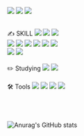 <!--
**kimmand0o0/kimmand0o0** is a ✨ _special_ ✨ repository because its `README.md` (this file) appears on your GitHub profile.

Here are some ideas to get you started:

- 🔭 I’m currently working on ...
- 🌱 I’m currently learning ...
- 👯 I’m looking to collaborate on ...
- 🤔 I’m looking for help with ...
- 💬 Ask me about ...
- 📫 How to reach me: ...
- 😄 Pronouns: ...
- ⚡ Fun fact: ...
-->
<a href="https://mand0o0.tistory.com/" target="_blank"><img src="https://img.shields.io/badge/blog-000000?style=flat&logo=bloglovin&logoColor=ffffff"/></a> 
<a href="https://www.instagram.com/maeran2" target="_blank"><img src="https://img.shields.io/badge/maeran2-E4405F?style=flat&logo=instagram&logoColor=ffffff"/></a> 
<img src="https://img.shields.io/badge/yuwang0130@gmail.com-000000?style=flat&logo=gmail&logoColor=#ffffff"/>
<br />

<br />
<sapn> ✍️ SKILL </sapn>
<img src="https://img.shields.io/badge/JavaScript-F7DF1E?style=flat&logo=javascript&logoColor=white"/>
<img src="https://img.shields.io/badge/NodeJs-339933?style=flat&logo=nodedotjs&logoColor=white"/>
<img src="https://img.shields.io/badge/React-61DAFB?style=flat&logo=react&logoColor=white"/>
<br />
<img src="https://img.shields.io/badge/AWS-232F3E?style=flat&logo=amazonaws&logoColor=white"/>
<img src="https://img.shields.io/badge/EC2-FF9900?style=flat&logo=amazonec2&logoColor=white"/>
<img src="https://img.shields.io/badge/ECS-FF9900?style=flat&logo=amazonecs&logoColor=white"/>
<img src="https://img.shields.io/badge/RDS-527FFF?style=flat&logo=amazonrds&logoColor=white"/>
<img src="https://img.shields.io/badge/S3-569A31?style=flat&logo=amazons3&logoColor=white"/>
<img src="https://img.shields.io/badge/Lambda-FF9900?style=flat&logo=awslambda&logoColor=white"/>
<br />
<img src="https://img.shields.io/badge/MongoDB-47A248?style=flat&logo=mongodb&logoColor=white"/>
<img src="https://img.shields.io/badge/MySQL-4479A1?style=flat&logo=mysql&logoColor=white"/>  
  
  <br />
  <br />
  <sapn> ✏️ Studying </sapn>
  <img src="https://img.shields.io/badge/TypeScipt-3178C6?style=flat&logo=typescript&logoColor=white"/>
  <img src="https://img.shields.io/badge/NestJs-E0234E?style=flat&logo=nestjs&logoColor=white"/>

  <br />
  <br />
  <sapn> 🛠 Tools </sapn>
  <img src="https://img.shields.io/badge/Discord-5865F2?style=flat&logo=Discord&logoColor=white"/>
  <img src="https://img.shields.io/badge/Notion-000000?style=flat&logo=Notion&logoColor=white"/>
  <img src="https://img.shields.io/badge/Figma-F24E1E?style=flat&logo=Figma&logoColor=white"/>
  <img src="https://img.shields.io/badge/Postman-FF6C37?style=flat&logo=Postman&logoColor=white"/>

  <br />
  <br />
  <br />
  <br />
  
  ![Anurag's GitHub stats](https://github-readme-stats.vercel.app/api?username=kimmand0o0&show_icons=true&theme=swift)
  

  
</div> 
